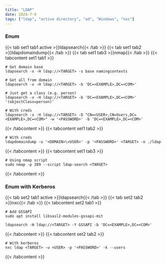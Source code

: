 ```yaml
---
title: "LDAP"
date: 2024-7-9
tags: ["ldap", "active directory", "ad", "Windows", "nxc"]
---
```


### Enum

{{< tab set1 tab1 active >}}ldapsearch{{< /tab >}}
{{< tab set1 tab2 >}}ldapdomaindump{{< /tab >}}
{{< tab set1 tab3 >}}nmap{{< /tab >}}
{{< tabcontent set1 tab1 >}}

```console
# Get domain base
ldapsearch -x -H ldap://<TARGET> -s base namingcontexts
```

```console
# Get all from domain
ldapsearch -x -H ldap://<TARGET> -b 'DC=<EXAMPLE>,DC=<COM>'
```

```console
# Just get a class (e.g. person)
ldapsearch -x -H ldap://<TARGET> -b 'DC=<EXAMPLE>,DC=<COM>' '(objectClass=person)'
```

```console
# With creds
ldapsearch -x -H ldap://<TARGET> -D "CN=<USER>,CN=Users,DC=<EXAMPLE>,DC=<COM>" -w '<PASSWORD>' -b 'DC=<EXAMPLE>,DC=<COM>'
```

{{< /tabcontent >}}
{{< tabcontent set1 tab2 >}}

```console
# With creds
ldapdomaindump -u '<DOMAIN>\<USER>' -p '<PASSWORD>' <TARGET> -o ./ldap
```

{{< /tabcontent >}}
{{< tabcontent set1 tab3 >}}

```console
# Using nmap script
sudo nmap -p 389 --script ldap-search <TARGET>
```

{{< /tabcontent >}}

### Enum with Kerberos

{{< tab set2 tab1 active >}}ldapsearch{{< /tab >}}
{{< tab set2 tab2 >}}nxc{{< /tab >}}
{{< tabcontent set2 tab1 >}}

```console
# Add GSSAPI
sudo apt install libsasl2-modules-gssapi-mit
```

```console
ldapsearch -H ldap://<TARGET> -Y GSSAPI -b 'DC=<EXAMPLE>,DC=<COM>'
```

{{< /tabcontent >}}
{{< tabcontent set2 tab2 >}}

```console
# With kerberos
nxc ldap <TARGET> -u <USER> -p '<PASSWORD>' -k --users
```

{{< /tabcontent >}}
